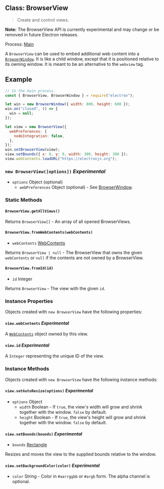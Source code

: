 ## Class: BrowserView

> Create and control views.

**Note:** The BrowserView API is currently experimental and may change or be
removed in future Electron releases.

Process: [Main](../glossary.md#main-process)

A `BrowserView` can be used to embed additional web content into a
[`BrowserWindow`](browser-window.md). It is like a child window, except that it is positioned
relative to its owning window. It is meant to be an alternative to the
`webview` tag.

## Example

```javascript
// In the main process.
const { BrowserView, BrowserWindow } = require("electron");

let win = new BrowserWindow({ width: 800, height: 600 });
win.on("closed", () => {
  win = null;
});

let view = new BrowserView({
  webPreferences: {
    nodeIntegration: false,
  },
});
win.setBrowserView(view);
view.setBounds({ x: 0, y: 0, width: 300, height: 300 });
view.webContents.loadURL("https://electronjs.org");
```

### `new BrowserView([options])` _Experimental_

- `options` Object (optional)
  - `webPreferences` Object (optional) - See [BrowserWindow](browser-window.md).

### Static Methods

#### `BrowserView.getAllViews()`

Returns `BrowserView[]` - An array of all opened BrowserViews.

#### `BrowserView.fromWebContents(webContents)`

- `webContents` [WebContents](web-contents.md)

Returns `BrowserView | null` - The BrowserView that owns the given `webContents`
or `null` if the contents are not owned by a BrowserView.

#### `BrowserView.fromId(id)`

- `id` Integer

Returns `BrowserView` - The view with the given `id`.

### Instance Properties

Objects created with `new BrowserView` have the following properties:

#### `view.webContents` _Experimental_

A [`WebContents`](web-contents.md) object owned by this view.

#### `view.id` _Experimental_

A `Integer` representing the unique ID of the view.

### Instance Methods

Objects created with `new BrowserView` have the following instance methods:

#### `view.setAutoResize(options)` _Experimental_

- `options` Object
  - `width` Boolean - If `true`, the view's width will grow and shrink together
    with the window. `false` by default.
  - `height` Boolean - If `true`, the view's height will grow and shrink
    together with the window. `false` by default.

#### `view.setBounds(bounds)` _Experimental_

- `bounds` [Rectangle](structures/rectangle.md)

Resizes and moves the view to the supplied bounds relative to the window.

#### `view.setBackgroundColor(color)` _Experimental_

- `color` String - Color in `#aarrggbb` or `#argb` form. The alpha channel is
  optional.
